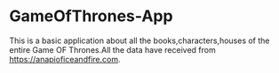 # GameOfThrones-App
This is a basic application about all the books,characters,houses of the entire Game OF Thrones.All the data have received from https://anapioficeandfire.com.
